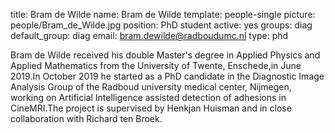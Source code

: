 title: Bram de Wilde
name: Bram de Wilde
template: people-single
picture: people/Bram_de_Wilde.jpg
position: PhD student
active: yes
groups: diag
default_group: diag
email: bram.dewilde@radboudumc.nl
type: phd

Bram de Wilde received his double Master's degree in Applied Physics and Applied Mathematics from the University of Twente, Enschede,in June 2019.In October 2019 he started as a PhD candidate in the Diagnostic Image Analysis Group of the Radboud university medical center, Nijmegen, working on Artificial Intelligence assisted detection of adhesions in CineMRI.The project is supervised by Henkjan Huisman and in close collaboration with Richard ten Broek.
